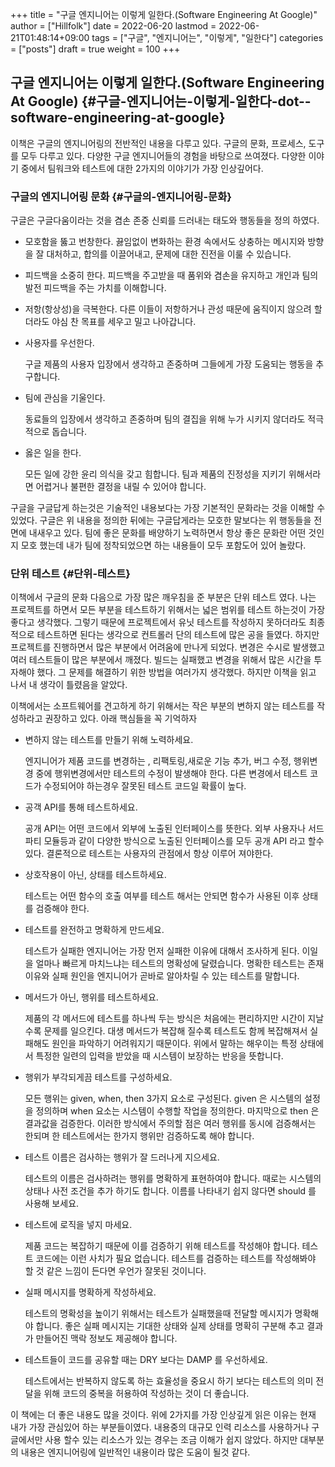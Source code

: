 +++
title = "구글 엔지니어는 이렇게 일한다.(Software Engineering At Google)"
author = ["Hillfolk"]
date = 2022-06-20
lastmod = 2022-06-21T01:48:14+09:00
tags = ["구글", "엔지니어는", "이렇게", "일한다"]
categories = ["posts"]
draft = true
weight = 100
+++

## 구글 엔지니어는 이렇게 일한다.(Software Engineering At Google) {#구글-엔지니어는-이렇게-일한다-dot--software-engineering-at-google}

이책은 구글의 엔지니어링의 전반적인 내용을 다루고 있다. 구글의 문화, 프로세스, 도구를 모두 다루고 있다. 다양한 구글 엔지니어들의 경험을 바탕으로 쓰여졌다. 다양한 이야기 중에서 팀워크와 테스트에 대한 2가지의 이야기가 가장 인상깊어다.


### 구글의 엔지니어링 문화 {#구글의-엔지니어링-문화}

구글은 구글다움이라는 것을 겸손 존중 신뢰를 드러내는 태도와 행동들을 정의 하였다.

-   모호함을 뚫고 번창한다.
    끓임없이 변화하는 환경 속에서도 상충하는 메시지와 방향을 잘 대처하고, 합의를 이끌어내고, 문제에 대한 진전을 이룰 수 있습니다.

-   피드백을 소중히 한다.
    피드백을 주고받을 때 품위와 겸손을 유지하고 개인과 팀의 발전 피드백을 주는 가치를 이해합니다.

-   저항(항상성)을 극복한다.
    다른 이들이 저항하거나 관성 때문에 움직이지 않으려 할더라도 야심 찬 목표를 세우고 밀고 나아갑니다.

-   사용자를 우선한다.

    구글 제품의 사용자 입장에서 생각하고 존중하며 그들에게 가장 도움되는 행동을 추구합니다.

-   팀에 관심을 기울인다.

    동료들의 입장에서 생각하고 존중하며 팀의 결집을 위해 누가 시키지 않더라도 적극적으로 돕습니다.

-   옳은 일을 한다.

    모든 일에 강한 윤리 의식을 갖고 힘합니다. 팀과 제품의 진정성을 지키기 위해서라면 어렵거나 불편한 결정을 내릴 수 있어야 합니다.

구글을 구글답게 하는것은 기술적인 내용보다는 가장 기본적인 문화라는 것을 이해할 수 있었다. 구글은 위 내용을 정의한 뒤에는 구글답게라는 모호한 말보다는 위 행동들을 전면에 내새우고 있다.
팀에 좋은 문화를 배양하기 노력하면서 항상 좋은 문화란 어떤 것인지 모호 했는데 내가 팀에 정착되었으면 하는 내용들이 모두 포함도어 있어 놀랐다.


### 단위 테스트 {#단위-테스트}

이책에서 구글의 문화 다음으로 가장 많은 깨우침을 준 부분은 단위 테스트 였다. 나는 프로젝트를 하면서 모든 부분을 테스트하기 위해서는 넓은 범위를 테스트 하는것이 가장 좋다고 생각했다.
그렇기 때문에 프로젝트에서 유닛 테스트를 작성하지 못하더라도 최종적으로 테스트하면 된다는 생각으로 컨트롤러 단의 테스트에 많은 공을 들였다. 하지만 프로젝트를 진행하면서 많은 부분에서 어려움에 만나게 되었다.
변경은 수시로 발생했고 여러 테스트들이 많은 부분에서 깨졌다. 빌드는 실패했고 변경을 위해서 많은 시간을 투자해야 했다. 그 문제를 해결하기 위한 방법을 여러가지 생각했다. 하지만 이책을 읽고 나서 내 생각이 틀렸음을 알았다.

이책에서는 소프트웨어를 견고하게 하기 위해서는 작은 부분의 변하지 않는 테스트를 작성하라고 권장하고 있다. 아래 핵심들을 꼭 기억하자

-   변하지 않는 테스트를 만들기 위해 노력하세요.

    엔지니어가 제품 코드를 변경하는 , 리팩토링,새로운 기능 추가, 버그 수정, 행위변경 중에 행위변경에서만 테스트의 수정이 발생해야 한다. 다른 변경에서 테스트 코드가 수정되어야 하는경우 잘못된 테스트 코드일 확률이 높다.

-   공객 API를 통해 테스트하세요.

    공개 API는 어떤 코드에서 외부에 노출된 인터페이스를 뜻한다. 외부 사용자나 서드파티 모듈등과 같이 다양한 방식으로 노출된 인터페이스를 모두 공개 API 라고 할수 있다.  결론적으로 테스트는 사용자의 관점에서 항상 이루어 져야한다.

-   상호작용이 아닌, 상태를 테스트하세요.

    테스트는 어떤 함수의 호출 여부를 테스트 해서는 안되면 함수가 사용된 이후 상태를 검증해야 한다.

-   테스트를 완전하고 명확하게 만드세요.

    테스트가 실패한 엔지니어는 가장 먼저 실패한 이유에 대해서 조사하게 된다. 이일을 얼마나 빠르게 마치느냐는 테스트의 명확성에 달렸습니다. 명확한 테스트는 존재 이유와 실패 원인을 엔지니어가 곧바로 알아차릴 수 있는 테스트를 말합니다.

-   메서드가 아닌, 행위를 테스트하세요.

    제품의 각 메서드에 테스트를 하나씩 두는 방식은 처음에는 편리하지만 시간이 지날수록 문제를 일으킨다. 대생 메서드가 복잡해 질수록 테스트도 함께 복잡해져서 실패해도 원인을 파악하기 어려워지기 때문이다. 위에서 말하는 해우이는 특정 상태에서 특정한 일련의 입력을 받았을 때 시스템이 보장하는 반응을 뜻합니다.

-   행위가 부각되게끔 테스트를 구성하세요.

    모든 행위는 given, when, then 3가지 요소로 구성된다. given 은 시스템의 설정을 정의하며 when 요소는 시스템이 수행할 작업을 정의한다. 마지막으로 then 은 결과값을 검증한다.  이러한 방식에서 주의할 점은 여러 행위를 동시에 검증해서는 한되며 한 테스트에서는 한가지 행위만 검증하도록 해야 합니다.

-   테스트 이름은 검사하는 행위가 잘 드러나게 지으세요.

    테스트의 이름은 검사하려는 행위를 명확하게 표현하여야 합니다. 때로는 시스템의 상태나 사전 조건을 추가 하기도 합니다. 이름를 나타내기 쉽지 않다면 should 를 사용해 보세요.

-   테스트에 로직을 넣지 마세요.

    제품 코드는 복잡하기 때문에 이를 검증하기 위해 테스트를 작성해야 합니다. 테스트 코드에는 이런 사치가 필요 없습니다. 테스트를 검증하는 테스트를 작성해봐야 할 것 같은 느낌이 든다면 우언가 잘못된 것이니다.

-   실패 메시지를 명확하게 작성하세요.

    테스트의 명확성을 높이기 위해서는 테스트가 실패했을때 전달할 메시지가 명확해야 합니다. 좋은 실패 메시지는 기대한 상태와 실제 상태를 명확히 구분해 추고 결과가 만들어진 맥락 정보도 제공해야 합니다.

-   테스트들이 코드를 공유할 때는 DRY 보다는 DAMP 를 우선하세요.

    테스트에서는 반복하지 않도록 하는 효율성을 중요시 하기 보다는 테스트의 의미 전달을 위해 코드의 중복을 허용하여 작성하는 것이 더 좋습니다.

이 책에는 더 좋은 내용도 많을 것이다. 위에 2가지를 가장 인상깊게 읽은 이유는 현재 내가 가장 관심있어 하는 부분들이였다. 내용중의 대규모 인력 리소스를 사용하거나 구글에서만 사용 할수 있는 리소스가 있는 경우는 조금 이해가 쉽지 않았다. 하지만 대부분의 내용은 엔지니어링에 일반적인 내용이라 많은 도움이 될것 같다.
